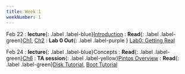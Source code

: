 ```yaml
---
title: Week 1
weekNumber: 1
---
```


Feb 22
: **lecture**{: .label .label-blue}[Introduction](/sp22/assets/slides/lec01_introduction.pdf)
  : **Read**{: .label .label-green}[Ch1](https://pages.cs.wisc.edu/~remzi/OSTEP/dialogue-threeeasy.pdf), [Ch2](https://pages.cs.wisc.edu/~remzi/OSTEP/intro.pdf)
: **Lab 0 Out**{: .label .label-purple } [Lab0: Getting Real](https://alfredthiel.gitbook.io/pintosbook/project-description/lab0-booting)

Feb 24
: **lecture**{: .label .label-blue}Concepts
  : **Read**{: .label .label-green}[Ch6](https://pages.cs.wisc.edu/~remzi/OSTEP/cpu-mechanisms.pdf)
: **TA session**{: .label .label-yellow}[Pintos Overview](/sp22/assets/slides/TA_session1.pdf)
  : **Read**{: .label .label-green}[Disk Tutorial](https://linuxjourney.com/lesson/anatomy-of-a-disk), [Boot Tutorial](https://linuxjourney.com/lesson/boot-process-overview)
